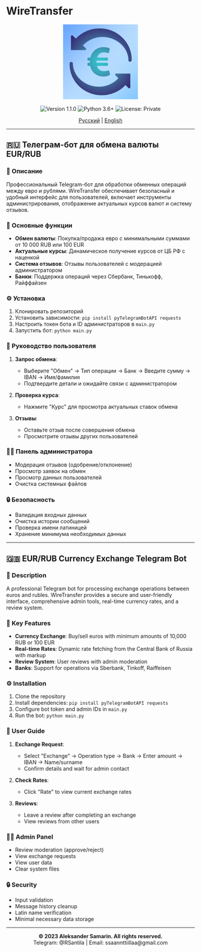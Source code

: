 # WireTransfer

<p align="center">
  <img src="icon.jpg" alt="WireTransfer Logo" width="200" height="200">
</p>

<p align="center">
  <img src="https://img.shields.io/badge/version-1.1.0-blue.svg" alt="Version 1.1.0">
  <img src="https://img.shields.io/badge/python-3.6+-green.svg" alt="Python 3.6+">
  <img src="https://img.shields.io/badge/license-Private-red.svg" alt="License: Private">
</p>

<p align="center">
  <a href="#rus">Русский</a> |
  <a href="#eng">English</a>
</p>

---

<a id="rus"></a>
## 🇷🇺 Телеграм-бот для обмена валюты EUR/RUB

### 📝 Описание
Профессиональный Telegram-бот для обработки обменных операций между евро и рублями. WireTransfer обеспечивает безопасный и удобный интерфейс для пользователей, включает инструменты администрирования, отображение актуальных курсов валют и систему отзывов.

### 🚀 Основные функции
- **Обмен валюты**: Покупка/продажа евро с минимальными суммами от 10 000 RUB или 100 EUR
- **Актуальные курсы**: Динамическое получение курсов от ЦБ РФ с наценкой
- **Система отзывов**: Отзывы пользователей с модерацией администратором
- **Банки**: Поддержка операций через Сбербанк, Тинькофф, Райффайзен

### ⚙️ Установка
1. Клонировать репозиторий
2. Установить зависимости: `pip install pyTelegramBotAPI requests`
3. Настроить токен бота и ID администраторов в `main.py`
4. Запустить бот: `python main.py`

### 👤 Руководство пользователя
1. **Запрос обмена**: 
   - Выберите "Обмен" → Тип операции → Банк → Введите сумму → IBAN → Имя/фамилия
   - Подтвердите детали и ожидайте связи с администратором

2. **Проверка курса**:
   - Нажмите "Курс" для просмотра актуальных ставок обмена

3. **Отзывы**:
   - Оставьте отзыв после совершения обмена
   - Просмотрите отзывы других пользователей

### 👨‍💼 Панель администратора
- Модерация отзывов (одобрение/отклонение)
- Просмотр заявок на обмен
- Просмотр данных пользователей
- Очистка системных файлов

### 🔒 Безопасность
- Валидация входных данных
- Очистка истории сообщений
- Проверка имени латиницей
- Хранение минимума необходимых данных

---

<a id="eng"></a>
## 🇬🇧 EUR/RUB Currency Exchange Telegram Bot

### 📝 Description
A professional Telegram bot for processing exchange operations between euros and rubles. WireTransfer provides a secure and user-friendly interface, comprehensive admin tools, real-time currency rates, and a review system.

### 🚀 Key Features
- **Currency Exchange**: Buy/sell euros with minimum amounts of 10,000 RUB or 100 EUR
- **Real-time Rates**: Dynamic rate fetching from the Central Bank of Russia with markup
- **Review System**: User reviews with admin moderation
- **Banks**: Support for operations via Sberbank, Tinkoff, Raiffeisen

### ⚙️ Installation
1. Clone the repository
2. Install dependencies: `pip install pyTelegramBotAPI requests`
3. Configure bot token and admin IDs in `main.py`
4. Run the bot: `python main.py`

### 👤 User Guide
1. **Exchange Request**: 
   - Select "Exchange" → Operation type → Bank → Enter amount → IBAN → Name/surname
   - Confirm details and wait for admin contact

2. **Check Rates**:
   - Click "Rate" to view current exchange rates

3. **Reviews**:
   - Leave a review after completing an exchange
   - View reviews from other users

### 👨‍💼 Admin Panel
- Review moderation (approve/reject)
- View exchange requests
- View user data
- Clear system files

### 🔒 Security
- Input validation
- Message history cleanup
- Latin name verification
- Minimal necessary data storage

---

<p align="center">
  <strong>© 2023 Aleksander Samarin. All rights reserved.</strong><br>
  Telegram: @RSantila | Email: ssaannttiillaa@gmail.com
</p>